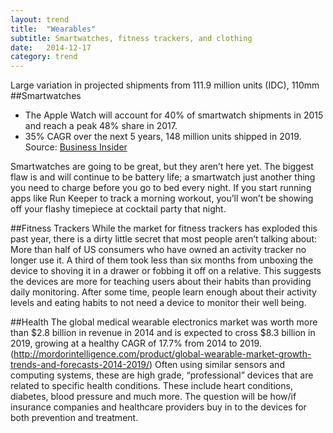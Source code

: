 ```yaml
---
layout: trend
title:  "Wearables"
subtitle: Smartwatches, fitness trackers, and clothing 
date:   2014-12-17
category: trend
---
```

Large variation in projected shipments from 111.9 million units (IDC), 110mm 
##Smartwatches
- The Apple Watch will account for 40% of smartwatch shipments in 2015 and reach a peak 48% share in 2017. 
- 35% CAGR over the next 5 years, 148 million units shipped in 2019. Source: [Business Insider](http://finance.yahoo.com/news/wearable-computing-market-report-growth-192528241.html)

Smartwatches are going to be great, but they aren’t here yet. The biggest flaw is and will continue to be battery life; a smartwatch just another thing you need to charge before you go to bed every night. If you start running apps like Run Keeper to track a morning workout, you’ll won’t be showing off your flashy timepiece at cocktail party that night. 

##Fitness Trackers
While the market for fitness trackers has exploded this past year, there is a dirty little secret that most people aren’t talking about: More than half of US consumers who have owned an activity tracker no longer use it. A third of them took less than six months from unboxing the device to shoving it in a drawer or fobbing it off on a relative. This suggests the devices are more for teaching users about their habits than providing daily monitoring. After some time, people learn enough about their activity levels and eating habits to not need a device to monitor their well being. 

##Health 
The global medical wearable electronics market was worth more than $2.8 billion in revenue in 2014 and is expected to cross $8.3 billion in 2019, growing at a healthy CAGR of 17.7% from 2014 to 2019. (http://mordorintelligence.com/product/global-wearable-market-growth-trends-and-forecasts-2014-2019/)
Often using similar sensors and computing systems, these are high grade, “professional” devices that are related to specific health conditions.  These include heart conditions, diabetes, blood pressure and much more. The question will be how/if insurance companies and healthcare providers buy in to the devices for both prevention and treatment. 

 
